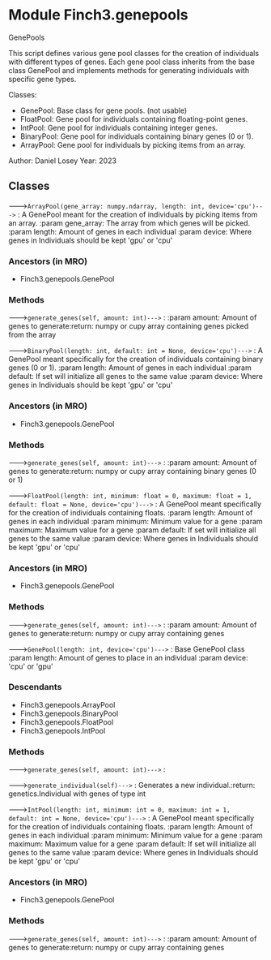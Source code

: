 Module Finch3.genepools
=======================
GenePools

This script defines various gene pool classes for the creation of individuals with different types of genes.
Each gene pool class inherits from the base class GenePool and implements methods for generating individuals
with specific gene types.

Classes:
- GenePool: Base class for gene pools. (not usable)
- FloatPool: Gene pool for individuals containing floating-point genes.
- IntPool: Gene pool for individuals containing integer genes.
- BinaryPool: Gene pool for individuals containing binary genes (0 or 1).
- ArrayPool: Gene pool for individuals by picking items from an array.

Author: Daniel Losey
Year: 2023

Classes
-------

--->`ArrayPool(gene_array: numpy.ndarray, length: int, device='cpu')--->`
:   A GenePool meant for the creation of individuals by picking items from an array.
:param gene_array: The array from which genes will be picked.
:param length: Amount of genes in each individual
:param device: Where genes in Individuals should be kept 'gpu' or 'cpu'

### Ancestors (in MRO)

* Finch3.genepools.GenePool

### Methods

--->`generate_genes(self, amount: int)--->`
:   :param amount: Amount of genes to generate:return: numpy or cupy array containing genes picked from the array

--->`BinaryPool(length: int, default: int = None, device='cpu')--->`
:   A GenePool meant specifically for the creation of individuals containing binary genes (0 or 1).
:param length: Amount of genes in each individual
:param default: If set will initialize all genes to the same value
:param device: Where genes in Individuals should be kept 'gpu' or 'cpu'

### Ancestors (in MRO)

* Finch3.genepools.GenePool

### Methods

--->`generate_genes(self, amount: int)--->`
:   :param amount: Amount of genes to generate:return: numpy or cupy array containing binary genes (0 or 1)

--->`FloatPool(length: int, minimum: float = 0, maximum: float = 1, default: float = None, device='cpu')--->`
:   A GenePool meant specifically for the creation of individuals containing floats.
:param length: Amount of genes in each individual
:param minimum: Minimum value for a gene
:param maximum: Maximum value for a gene
:param default: If set will initialize all genes to the same value
:param device: Where genes in Individuals should be kept 'gpu' or 'cpu'

### Ancestors (in MRO)

* Finch3.genepools.GenePool

### Methods

--->`generate_genes(self, amount: int)--->`
:   :param amount: Amount of genes to generate:return: numpy or cupy array containing genes

--->`GenePool(length: int, device='cpu')--->`
:   Base GenePool class
:param length: Amount of genes to place in an individual
:param device: 'cpu' or 'gpu'

### Descendants

* Finch3.genepools.ArrayPool
* Finch3.genepools.BinaryPool
* Finch3.genepools.FloatPool
* Finch3.genepools.IntPool

### Methods

--->`generate_genes(self, amount: int)--->`
:

--->`generate_individual(self)--->`
:   Generates a new individual.:return: genetics.Individual with genes of type int

--->`IntPool(length: int, minimum: int = 0, maximum: int = 1, default: int = None, device='cpu')--->`
:   A GenePool meant specifically for the creation of individuals containing floats.
:param length: Amount of genes in each individual
:param minimum: Minimum value for a gene
:param maximum: Maximum value for a gene
:param default: If set will initialize all genes to the same value
:param device: Where genes in Individuals should be kept 'gpu' or 'cpu'

### Ancestors (in MRO)

* Finch3.genepools.GenePool

### Methods

--->`generate_genes(self, amount: int)--->`
:   :param amount: Amount of genes to generate:return: numpy or cupy array containing genes